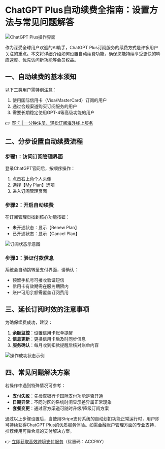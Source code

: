 # ChatGPT Plus自动续费全指南：设置方法与常见问题解答

![ChatGPT Plus操作界面](https://bbtdd.com/wp-content/uploads/img/699751238138.webp)

作为深受全球用户欢迎的AI助手，ChatGPT Plus订阅服务的续费方式是许多用户关注的重点。本文将详细介绍如何设置自动续费功能，确保您能持续享受更快的响应速度、优先访问新功能等会员权益。

## 一、自动续费的基本须知
以下三类用户需特别注意：
1. 使用国际信用卡（Visa/MasterCard）订阅的用户
2. 通过合规渠道购买订阅服务的用户
3. 需要长期稳定使用GPT-4等高级功能的用户

👉 [野卡 | 一分钟注册，轻松订阅海外线上服务](https://bbtdd.com/yeka)

## 二、分步设置自动续费流程
### 步骤1：访问订阅管理界面
登录ChatGPT官网后，按顺序操作：
1. 点击右上角个人头像
2. 选择【My Plan】选项
3. 进入订阅管理页面

### 步骤2：开启自动续费
在订阅管理页找到核心功能按钮：
- 未开通状态：显示【Renew Plan】
- 已开通状态：显示【Cancel Plan】

![订阅状态示意图](https://bbtdd.com/wp-content/uploads/img/2448996534122085.webp)

### 步骤3：验证付款信息
系统会自动跳转至支付界面，请确认：
- 预留手机号可接收验证短信
- 信用卡有效期需在服务期限内
- 账户可用余额需覆盖订阅费用

## 三、延长订阅时效的注意事项
为确保续费成功，建议：
1. **余额监控**：设置信用卡账单提醒
2. **信息更新**：更换信用卡后及时同步信息
3. **服务确认**：每月收到扣款提醒后核对账单内容

![操作成功状态示例](https://bbtdd.com/wp-content/uploads/img/5594909423.webp)

## 四、常见问题解决方案
若操作中遇到特殊情况可参考：
- **支付失败**：先检查银行卡国际支付功能是否开通
- **日期异常**：不同时区的系统时间显示差异属正常现象
- **套餐变更**：通过官方渠道可随时升级/降级订阅方案

通过以上步骤设置后，当使用Stripe支付系统的自动划扣功能正常运行时，用户即可持续获得ChatGPT Plus的优质服务体验。如需金融账户管理方面的专业支持，推荐使用可靠合规的支付解决方案。

👉 [立即获取高效跨境支付服务](https://bbtdd.com/yeka)（优惠码：ACCPAY）